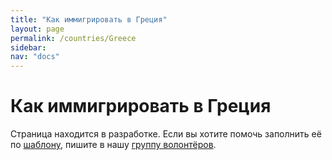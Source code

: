 ```yaml
---
title: "Как иммигрировать в Греция"
layout: page
permalink: /countries/Greece
sidebar:
nav: "docs"
---
```


# Как иммигрировать в Греция

Страница находится в разработке. Если вы хотите помочь заполнить её по [шаблону](/template), пишите в нашу [группу волонтёров](https://t.me/+FHi3FnJaoWJkMDAx).
